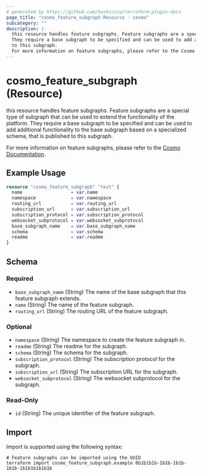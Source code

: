```yaml
---
# generated by https://github.com/hashicorp/terraform-plugin-docs
page_title: "cosmo_feature_subgraph Resource - cosmo"
subcategory: ""
description: |-
  this resource handles feature subgraphs. Feature subgraphs are a special type of subgraph that can be used to extend the functionality of the platform.
  They require a base subgraph to be specified and can be used to add additional functionality to the base subgraph based on a specialized schema, that is published
  to this subgraph.
  For more information on feature subgraphs, please refer to the Cosmo Documentation https://cosmo-docs.wundergraph.com/cli/feature-subgraph.
---
```


# cosmo_feature_subgraph (Resource)

this resource handles feature subgraphs. Feature subgraphs are a special type of subgraph that can be used to extend the functionality of the platform.
They require a base subgraph to be specified and can be used to add additional functionality to the base subgraph based on a specialized schema, that is published
to this subgraph.

For more information on feature subgraphs, please refer to the [Cosmo Documentation](https://cosmo-docs.wundergraph.com/cli/feature-subgraph).

## Example Usage

```terraform
resource "cosmo_feature_subgraph" "test" {
  name                  = var.name
  namespace             = var.namespace
  routing_url           = var.routing_url
  subscription_url      = var.subscription_url
  subscription_protocol = var.subscription_protocol
  websocket_subprotocol = var.websocket_subprotocol
  base_subgraph_name    = var.base_subgraph_name
  schema                = var.schema
  readme                = var.readme
}
```

<!-- schema generated by tfplugindocs -->
## Schema

### Required

- `base_subgraph_name` (String) The name of the base subgraph that this feature subgraph extends.
- `name` (String) The name of the feature subgraph.
- `routing_url` (String) The routing URL of the feature subgraph.

### Optional

- `namespace` (String) The namespace to create the feature subgraph in.
- `readme` (String) The readme for the subgraph.
- `schema` (String) The schema for the subgraph.
- `subscription_protocol` (String) The subscription protocol for the subgraph.
- `subscription_url` (String) The subscription URL for the subgraph.
- `websocket_subprotocol` (String) The websocket subprotocol for the subgraph.

### Read-Only

- `id` (String) The unique identifier of the feature subgraph.

## Import

Import is supported using the following syntax:

```shell
# Feature subgraphs can be imported using the UUID
terraform import cosmo_feature_subgraph.example 0b1b1b1b-1b1b-1b1b-1b1b-1b1b1b1b1b1b
```
